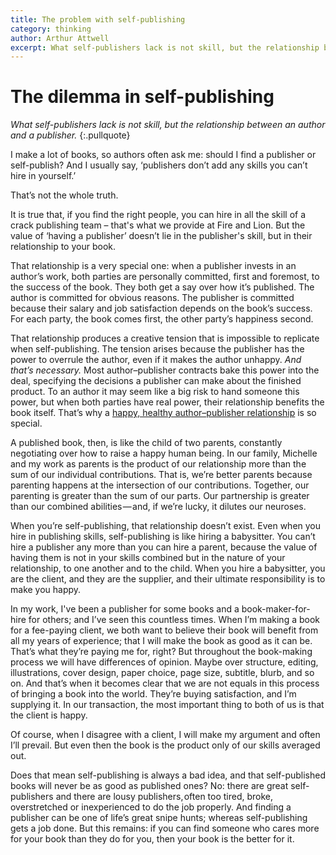 ```yaml
---
title: The problem with self-publishing
category: thinking
author: Arthur Attwell
excerpt: What self-publishers lack is not skill, but the relationship between an author and a publisher.
---
```


# The dilemma in self-publishing

*What self-publishers lack is not skill, but the relationship between an author and a publisher.*
{:.pullquote}

I make a lot of books, so authors often ask me: should I find a publisher or self-publish? And I usually say, ‘publishers don’t add any skills you can’t hire in yourself.’

That’s not the whole truth.

It is true that, if you find the right people, you can hire in all the skill of a crack publishing team – that's what we provide at Fire and Lion. But the value of ‘having a publisher’ doesn’t lie in the publisher's skill, but in their relationship to your book.

That relationship is a very special one: when a publisher invests in an author’s work, both parties are personally committed, first and foremost, to the success of the book. They both get a say over how it’s published. The author is committed for obvious reasons. The publisher is committed because their salary and job satisfaction depends on the book’s success. For each party, the book comes first, the other party’s happiness second.

That relationship produces a creative tension that is impossible to replicate when self-publishing. The tension arises because the publisher has the power to overrule the author, even if it makes the author unhappy. *And that’s necessary.* Most author–publisher contracts bake this power into the deal, specifying the decisions a publisher can make about the finished product. To an author it may seem like a big risk to hand someone this power, but when both parties have real power, their relationship benefits the book itself. That’s why a [happy, healthy author–publisher relationship](http://www.theguardian.com/books/booksblog/2016/mar/21/for-me-traditional-publishing-means-poverty-but-self-publish-no-way) is so special.

A published book, then, is like the child of two parents, constantly negotiating over how to raise a happy human being. In our family, Michelle and my work as parents is the product of our relationship more than the sum of our individual contributions. That is, we’re better parents because parenting happens at the intersection of our contributions. Together, our parenting is greater than the sum of our parts. Our partnership is greater than our combined abilities — and, if we’re lucky, it dilutes our neuroses.

When you’re self-publishing, that relationship doesn’t exist. Even when you hire in publishing skills, self-publishing is like hiring a babysitter. You can’t hire a publisher any more than you can hire a parent, because the value of having them is not in your skills combined but in the nature of your relationship, to one another and to the child. When you hire a babysitter, you are the client, and they are the supplier, and their ultimate responsibility is to make you happy.

In my work, I've been a publisher for some books and a book-maker-for-hire for others; and I’ve seen this countless times. When I’m making a book for a fee-paying client, we both want to believe their book will benefit from all my years of experience; that I will make the book as good as it can be. That’s what they’re paying me for, right? But throughout the book-making process we will have differences of opinion. Maybe over structure, editing, illustrations, cover design, paper choice, page size, subtitle, blurb, and so on. And that’s when it becomes clear that we are not equals in this process of bringing a book into the world. They’re buying satisfaction, and I’m supplying it. In our transaction, the most important thing to both of us is that the client is happy.

Of course, when I disagree with a client, I will make my argument and often I’ll prevail. But even then the book is the product only of our skills averaged out.

Does that mean self-publishing is always a bad idea, and that self-published books will never be as good as published ones? No: there are great self-publishers and there are lousy publishers, often too tired, broke, overstretched or inexperienced to do the job properly. And finding a publisher can be one of life’s great snipe hunts; whereas self-publishing gets a job done. But this remains: if you can find someone who cares more for your book than they do for you, then your book is the better for it.
